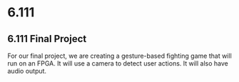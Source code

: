 # 6.111
## 6.111 Final Project
For our final project, we are creating a gesture-based fighting game that will run on an FPGA. It will use a camera to detect user actions. It will also have audio output.

